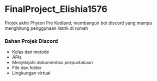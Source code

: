 # FinalProject_Elishia1576
Projek akhir Phyton Pro Kodland, membangun bot discord yang mampu menghitung penggunaan listrik di rumah

### Bahan Projek Discord
- Kelas dan metode
- APIs
- Menjelajahi dokumentasi perpustakaan
- File dan folder
- Lingkungan virtual
